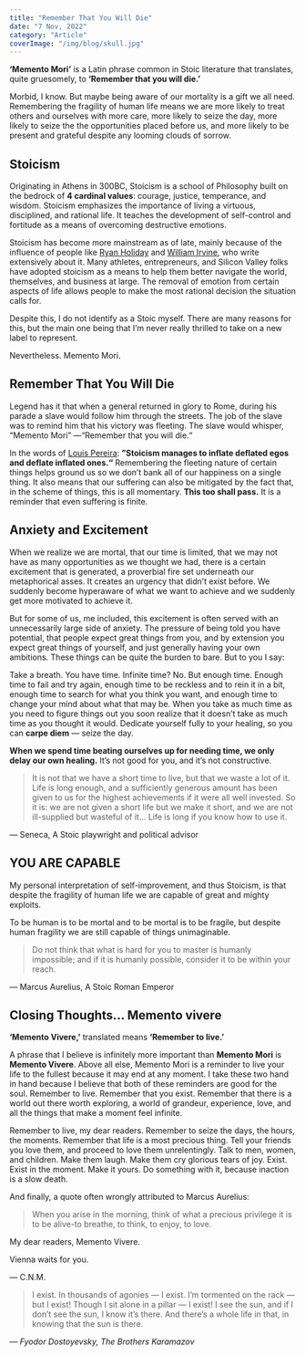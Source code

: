 ```yaml
---
title: "Remember That You Will Die"
date: "7 Nov, 2022"
category: "Article"
coverImage: "/img/blog/skull.jpg"
---
```


**‘Memento Mori’** is a Latin phrase common in Stoic literature that translates, quite gruesomely, to **‘Remember that you will die.’**

Morbid, I know. But maybe being aware of our mortality is a gift we all need. Remembering the fragility of human life means we are more likely to treat others and ourselves with more care, more likely to seize the day, more likely to seize the the opportunities placed before us, and more likely to be present and grateful despite any looming clouds of sorrow.

## Stoicism

Originating in Athens in 300BC, Stoicism is a school of Philosophy built on the bedrock of **4 cardinal values**: courage, justice, temperance, and wisdom. Stoicism emphasizes the importance of living a virtuous, disciplined, and rational life. It teaches the development of self-control and fortitude as a means of overcoming destructive emotions.

Stoicism has become more mainstream as of late, mainly because of the influence of people like [Ryan Holiday](https://ryanholiday.net/?utm_campaign=The%20Narrative&utm_medium=email&utm_source=Revue%20newsletter) and [William Irvine](https://www.williambirvine.com/?utm_campaign=The%20Narrative&utm_medium=email&utm_source=Revue%20newsletter), who write extensively about it. Many athletes, entrepreneurs, and Silicon Valley folks have adopted stoicism as a means to help them better navigate the world, themselves, and business at large. The removal of emotion from certain aspects of life allows people to make the most rational decision the situation calls for.

Despite this, I do not identify as a Stoic myself. There are many reasons for this, but the main one being that I’m never really thrilled to take on a new label to represent.

Nevertheless. Memento Mori.

## Remember That You Will Die

Legend has it that when a general returned in glory to Rome, during his parade a slave would follow him through the streets. The job of the slave was to remind him that his victory was fleeting. The slave would whisper, “Memento Mori” —“Remember that you will die.“

In the words of [Louis Pereira](https://twitter.com/louispereira?utm_campaign=The%20Narrative&utm_medium=email&utm_source=Revue%20newsletter): **”Stoicism manages to inflate deflated egos and deflate inflated ones.“** Remembering the fleeting nature of certain things helps ground us so we don’t bank all of our happiness on a single thing. It also means that our suffering can also be mitigated by the fact that, in the scheme of things, this is all momentary. **This too shall pass.** It is a reminder that even suffering is finite.

## Anxiety and Excitement

When we realize we are mortal, that our time is limited, that we may not have as many opportunities as we thought we had, there is a certain excitement that is generated, a proverbial fire set underneath our metaphorical asses. It creates an urgency that didn’t exist before. We suddenly become hyperaware of what we want to achieve and we suddenly get more motivated to achieve it.

But for some of us, me included, this excitement is often served with an unnecessarily large side of anxiety. The pressure of being told you have potential, that people expect great things from you, and by extension you expect great things of yourself, and just generally having your own ambitions. These things can be quite the burden to bare. But to you I say:

Take a breath. You have time. Infinite time? No. But enough time. Enough time to fail and try again, enough time to be reckless and to rein it in a bit, enough time to search for what you think you want, and enough time to change your mind about what that may be. When you take as much time as you need to figure things out you soon realize that it doesn’t take as much time as you thought it would. Dedicate yourself fully to your healing, so you can **carpe diem** — seize the day.

**When we spend time beating ourselves up for needing time, we only delay our own healing.** It’s not good for you, and it’s not constructive.

> It is not that we have a short time to live, but that we waste a lot of it. Life is long enough, and a sufficiently generous amount has been given to us for the highest achievements if it were all well invested. So it is: we are not given a short life but we make it short, and we are not ill-supplied but wasteful of it… Life is long if you know how to use it.

― Seneca, A Stoic playwright and political advisor

## YOU ARE CAPABLE

My personal interpretation of self-improvement, and thus Stoicism, is that despite the fragility of human life we are capable of great and mighty exploits.

To be human is to be mortal and to be mortal is to be fragile, but despite human fragility we are still capable of things unimaginable.

> Do not think that what is hard for you to master is humanly impossible; and if it is humanly possible, consider it to be within your reach.

― Marcus Aurelius, A Stoic Roman Emperor

## Closing Thoughts… Memento vivere

**‘Memento Vivere,’** translated means **‘Remember to live.’**

A phrase that I believe is infinitely more important than **Memento Mori** is **Memento Vivere**. Above all else, Memento Mori is a reminder to live your life to the fullest because it may end at any moment. I take these two hand in hand because I believe that both of these reminders are good for the soul. Remember to live. Remember that you exist. Remember that there is a world out there worth exploring, a world of grandeur, experience, love, and all the things that make a moment feel infinite.

Remember to live, my dear readers. Remember to seize the days, the hours, the moments. Remember that life is a most precious thing. Tell your friends you love them, and proceed to love them unrelentingly. Talk to men, women, and children. Make them laugh. Make them cry glorious tears of joy. Exist. Exist in the moment. Make it yours. Do something with it, because inaction is a slow death.

And finally, a quote often wrongly attributed to Marcus Aurelius:

> When you arise in the morning, think of what a precious privilege it is to be alive-to breathe, to think, to enjoy, to love.

My dear readers, Memento Vivere.

Vienna waits for you.

— C.N.M.

> I exist. In thousands of agonies — I exist. I’m tormented on the rack — but I exist! Though I sit alone in a pillar — I exist! I see the sun, and if I don’t see the sun, I know it’s there. And there’s a whole life in that, in knowing that the sun is there.

_― Fyodor Dostoyevsky, The Brothers Karamazov_
